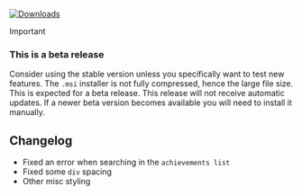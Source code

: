[![Downloads](https://img.shields.io/github/downloads/probablyraging/steam-game-idler/1.6.0-beta.1/total?style=for-the-badge&logo=github&color=137eb5)](https://github.com/probablyraging/steam-game-idler/releases/download/1.6.0-beta.1/Steam.Game.Idler_1.6.0.1_x64_en-US.msi)

> [!Important]
> ### This is a beta release
> Consider using the stable version unless you specifically want to test new features.
> The `.msi` installer is not fully compressed, hence the large file size. This is expected for a beta release.
> This release will not receive automatic updates. If a newer beta version becomes available you will need to install it manually.

## Changelog
- Fixed an error when searching in the `achievements list`
- Fixed some `div` spacing
- Other misc styling 